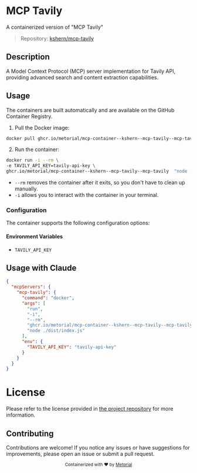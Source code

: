 
# MCP Tavily

A containerized version of "MCP Tavily"

> Repository: [kshern/mcp-tavily](https://github.com/kshern/mcp-tavily)

## Description

A Model Context Protocol (MCP) server implementation for Tavily API, providing advanced search and content extraction capabilities.


## Usage

The containers are built automatically and are available on the GitHub Container Registry.

1. Pull the Docker image:

```bash
docker pull ghcr.io/metorial/mcp-container--kshern--mcp-tavily--mcp-tavily
```

2. Run the container:

```bash
docker run -i --rm \ 
-e TAVILY_API_KEY=tavily-api-key \
ghcr.io/metorial/mcp-container--kshern--mcp-tavily--mcp-tavily  "node ./dist/index.js"
```

- `--rm` removes the container after it exits, so you don't have to clean up manually.
- `-i` allows you to interact with the container in your terminal.



### Configuration

The container supports the following configuration options:




#### Environment Variables

- `TAVILY_API_KEY`




## Usage with Claude

```json
{
  "mcpServers": {
    "mcp-tavily": {
      "command": "docker",
      "args": [
        "run",
        "-i",
        "--rm",
        "ghcr.io/metorial/mcp-container--kshern--mcp-tavily--mcp-tavily",
        "node ./dist/index.js"
      ],
      "env": {
        "TAVILY_API_KEY": "tavily-api-key"
      }
    }
  }
}
```

# License

Please refer to the license provided in [the project repository](https://github.com/kshern/mcp-tavily) for more information.

## Contributing

Contributions are welcome! If you notice any issues or have suggestions for improvements, please open an issue or submit a pull request.

<div align="center">
  <sub>Containerized with ❤️ by <a href="https://metorial.com">Metorial</a></sub>
</div>
  